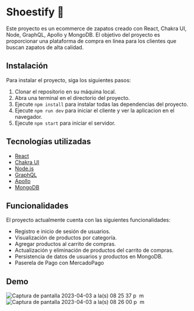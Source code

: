 # Shoestify 👟

Este proyecto es un ecommerce de zapatos creado con React, Chakra UI, Node, GraphQL, Apollo y MongoDB. El objetivo del proyecto es proporcionar una plataforma de compra en línea para los clientes que buscan zapatos de alta calidad.

## Instalación

Para instalar el proyecto, siga los siguientes pasos:

1. Clonar el repositorio en su máquina local.
2. Abra una terminal en el directorio del proyecto.
3. Ejecute `npm install` para instalar todas las dependencias del proyecto.
4. Ejecute `npm run dev` para iniciar el cliente y ver la aplicacion en el navegador.
5. Ejecute `npm start` para iniciar el servidor.

## Tecnologías utilizadas

- [React](https://reactjs.org/)
- [Chakra UI](https://chakra-ui.com/)
- [Node.js](https://nodejs.org/)
- [GraphQL](https://graphql.org/)
- [Apollo](https://www.apollographql.com/)
- [MongoDB](https://www.mongodb.com/)

## Funcionalidades

El proyecto actualmente cuenta con las siguientes funcionalidades:

- Registro e inicio de sesión de usuarios.
- Visualización de productos por categoría.
- Agregar productos al carrito de compras.
- Actualización y eliminación de productos del carrito de compras.
- Persistencia de datos de usuarios y productos en MongoDB.
- Paserela de Pago con MercadoPago

## Demo 
![Captura de pantalla 2023-04-03 a la(s) 08 25 37 p  m](https://user-images.githubusercontent.com/101008770/229648176-3167c3d2-1eb1-4765-9057-a463827f0455.png)
![Captura de pantalla 2023-04-03 a la(s) 08 26 00 p  m](https://user-images.githubusercontent.com/101008770/229648181-e950bc86-a504-483e-a6ce-9d6604c4f0f2.png)
